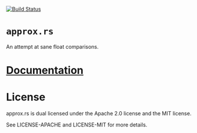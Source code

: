[![Build Status][status]](https://travis-ci.org/japaric/approx.rs)

# `approx.rs`

An attempt at sane float comparisons.

# [Documentation][docs]

# License

approx.rs is dual licensed under the Apache 2.0 license and the MIT license.

See LICENSE-APACHE and LICENSE-MIT for more details.

[docs]: http://japaric.github.io/approx.rs/approx/
[status]: https://travis-ci.org/japaric/approx.rs.svg?branch=master
